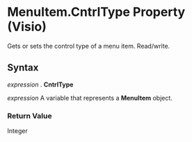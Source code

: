 
# MenuItem.CntrlType Property (Visio)

Gets or sets the control type of a menu item. Read/write.


## Syntax

 _expression_ . **CntrlType**

 _expression_ A variable that represents a **MenuItem** object.


### Return Value

Integer

